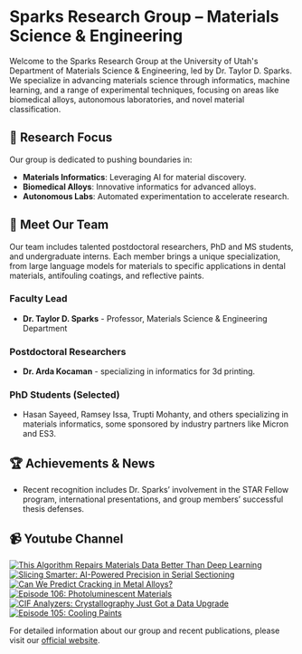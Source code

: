 # Sparks Research Group – Materials Science & Engineering

Welcome to the Sparks Research Group at the University of Utah's Department of Materials Science & Engineering, led by Dr. Taylor D. Sparks. We specialize in advancing materials science through informatics, machine learning, and a range of experimental techniques, focusing on areas like biomedical alloys, autonomous laboratories, and novel material classification.

## 🔬 **Research Focus**
Our group is dedicated to pushing boundaries in:
- **Materials Informatics**: Leveraging AI for material discovery.
- **Biomedical Alloys**: Innovative informatics for advanced alloys.
- **Autonomous Labs**: Automated experimentation to accelerate research.

## 👥 **Meet Our Team**
Our team includes talented postdoctoral researchers, PhD and MS students, and undergraduate interns. Each member brings a unique specialization, from large language models for materials to specific applications in dental materials, antifouling coatings, and reflective paints. 

### Faculty Lead
- **Dr. Taylor D. Sparks** - Professor, Materials Science & Engineering Department

### Postdoctoral Researchers
- **Dr. Arda Kocaman** - specializing in informatics for 3d printing.

### PhD Students (Selected)
- Hasan Sayeed, Ramsey Issa, Trupti Mohanty, and others specializing in materials informatics, some sponsored by industry partners like Micron and ES3.

## 🏆 **Achievements & News**
- Recent recognition includes Dr. Sparks’ involvement in the STAR Fellow program, international presentations, and group members’ successful thesis defenses.

## 📹 **Youtube Channel**
<!-- BEGIN YOUTUBE-CARDS -->
[![This Algorithm Repairs Materials Data Better Than Deep Learning](https://ytcards.demolab.com/?id=a1G0-N-qe5w&title=This+Algorithm+Repairs+Materials+Data+Better+Than+Deep+Learning&lang=en&timestamp=1750485600&background_color=%230d1117&title_color=%23ffffff&stats_color=%23dedede&max_title_lines=1&width=250&border_radius=5 "This Algorithm Repairs Materials Data Better Than Deep Learning")](https://www.youtube.com/watch?v=a1G0-N-qe5w)
[![Slicing Smarter: AI-Powered Precision in Serial Sectioning](https://ytcards.demolab.com/?id=fZ6Pkm6sdAU&title=Slicing+Smarter%3A+AI-Powered+Precision+in+Serial+Sectioning&lang=en&timestamp=1750431678&background_color=%230d1117&title_color=%23ffffff&stats_color=%23dedede&max_title_lines=1&width=250&border_radius=5 "Slicing Smarter: AI-Powered Precision in Serial Sectioning")](https://www.youtube.com/watch?v=fZ6Pkm6sdAU)
[![Can We Predict Cracking in Metal Alloys?](https://ytcards.demolab.com/?id=aEzylizKEsU&title=Can+We+Predict+Cracking+in+Metal+Alloys%3F&lang=en&timestamp=1750369560&background_color=%230d1117&title_color=%23ffffff&stats_color=%23dedede&max_title_lines=1&width=250&border_radius=5 "Can We Predict Cracking in Metal Alloys?")](https://www.youtube.com/watch?v=aEzylizKEsU)
[![Episode 106: Photoluminescent Materials](https://ytcards.demolab.com/?id=yhUflyCfOKY&title=Episode+106%3A+Photoluminescent+Materials&lang=en&timestamp=1749725811&background_color=%230d1117&title_color=%23ffffff&stats_color=%23dedede&max_title_lines=1&width=250&border_radius=5 "Episode 106: Photoluminescent Materials")](https://www.youtube.com/watch?v=yhUflyCfOKY)
[![CIF Analyzers: Crystallography Just Got a Data Upgrade](https://ytcards.demolab.com/?id=SawTzNNrWac&title=CIF+Analyzers%3A+Crystallography+Just+Got+a+Data+Upgrade&lang=en&timestamp=1748981701&background_color=%230d1117&title_color=%23ffffff&stats_color=%23dedede&max_title_lines=1&width=250&border_radius=5 "CIF Analyzers: Crystallography Just Got a Data Upgrade")](https://www.youtube.com/watch?v=SawTzNNrWac)
[![Episode 105: Cooling Paints](https://ytcards.demolab.com/?id=qzsGFbyRJqo&title=Episode+105%3A+Cooling+Paints&lang=en&timestamp=1747913151&background_color=%230d1117&title_color=%23ffffff&stats_color=%23dedede&max_title_lines=1&width=250&border_radius=5 "Episode 105: Cooling Paints")](https://www.youtube.com/watch?v=qzsGFbyRJqo)
<!-- END YOUTUBE-CARDS -->

For detailed information about our group and recent publications, please visit our [official website](https://my.eng.utah.edu/~sparks/group.html).
